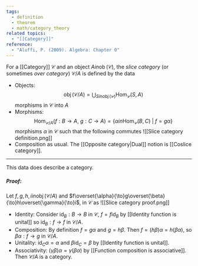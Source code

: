 ```yaml
---
tags:
  - definition
  - theorem
  - math/category_theory
related topics:
  - "[[Category]]"
reference:
  - "Aluffi, P. (2009). Algebra: Chapter 0"
---
```

For a [[Category]] $\mathcal{C}$ and an object $A in \operatorname{ob}(\mathcal{C})$, the _slice category_ (or sometimes _over category_) $\mathcal{C}/A$ is defined by the data
- Objects:
	$$\displaystyle\operatorname{obj}(\mathcal{C}/A) = \bigcup_{S in\operatorname{obj}(\mathcal{C})} \operatorname{Hom}_\mathcal{C}(S, A)$$
	morphisms in $\mathcal{C}$ into $A$ 
- Morphisms:
	$$\operatorname{Hom}_{\mathcal{C}/A}(f : B \to A,\ g: C \to A) = \{\alpha  in \operatorname{Hom}_{\mathcal{C}}(B, C)\ |\ f = g\alpha\}$$
	morphisms $\alpha$ in $\mathcal{C}$ such that the following commutes
	![[Slice category definition.png]]
- Composition as usual.
The [[Opposite category|Dual]] notion is [[Coslice category]].
---
This data does describe a category.
##### Proof:
Let $f,g,h,i in\operatorname{obj}(\mathcal{C}/A)$ and $f\overset{\alpha}{\to}g\overset{\beta}{\to}h\overset{\gamma}{\to}i$, in $\mathcal{C}$ as
![[Slice category proof.png]]
- Identity:
	Consider $\operatorname{id}_B: B\to B$ in $\mathcal{C}$, $f=f\operatorname{id}_B$ by [[Identity function is unital]] so $\operatorname{id}_B:f\to f$ in $\mathcal{C}/A$.
- Composition:
	By definition $f=g\alpha$ and $g=h\beta$. Then $f=(h\beta)\alpha=h(\beta\alpha)$, so $\beta\alpha:f\to g$ in $\mathcal{C}/A$.
- Unitality:
	$\operatorname{id}_C \alpha = \alpha$ and $\beta\operatorname{id}_C=\beta$ by [[Identity function is unital]].
- Associativity:
	$(\gamma\beta)\alpha = \gamma(\beta\alpha)$ by [[Function composition is associative]].
Then $\mathcal{C}/A$ is a category.